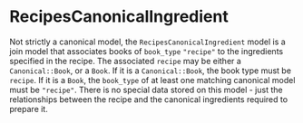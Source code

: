 # RecipesCanonicalIngredient

Not strictly a canonical model, the `RecipesCanonicalIngredient` model is a join model that associates books of `book_type` `"recipe"` to the ingredients specified in the recipe. The associated `recipe` may be either a `Canonical::Book`, or a `Book`. If it is a `Canonical::Book`, the book type must be `recipe`. If it is a `Book`, the `book_type` of at least one matching canonical model must be `"recipe"`. There is no special data stored on this model - just the relationships between the recipe and the canonical ingredients required to prepare it.
